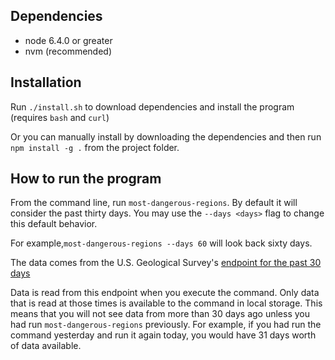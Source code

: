 ## Dependencies

- node 6.4.0 or greater
- nvm (recommended)

## Installation

Run `./install.sh` to download dependencies and install the program (requires `bash` and `curl`)

Or you can manually install by downloading the dependencies
and then run `npm install -g .` from the project folder.

## How to run the program

From the command line, run `most-dangerous-regions`. By default it will
consider the past thirty days. You may use the `--days <days>` flag to
change this default behavior. 

For example,`most-dangerous-regions --days 60` will look back sixty days.

The data comes from the U.S. Geological Survey's [endpoint for the past 30 days](http://earthquake.usgs.gov/earthquakes/feed/v1.0/summary/all_month.geojson)
 
Data is read from this endpoint when you execute the command. Only data
that is read at those times is available to the command in local storage.
This means that you will not see data from more than 30 days ago unless
you had run `most-dangerous-regions` previously. For example, if you had
run the command yesterday and run it again today, you would have 31 days
worth of data available.